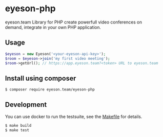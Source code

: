 
# eyeson-php

eyeson.team Library for PHP create powerfull video conferences on demand,
integrate in your own PHP application.

## Usage

```php
$eyeson = new Eyeson('<your-eyeson-api-key>');
$room = $eyeson->join('my first video meeting');
$room->getUrl(); // https://app.eyeson.team?<token> URL to eyeson.team video GUI
```

## Install using composer

```sh
$ composer require eyeson.team/eyeson-php
```

## Development

You can use docker to run the testsuite, see the [Makefile](/Makefile) for
details.

```sh
$ make build
$ make test
```

[1]: https://hub.docker.com/_/php/ "PHP Docker Image"
